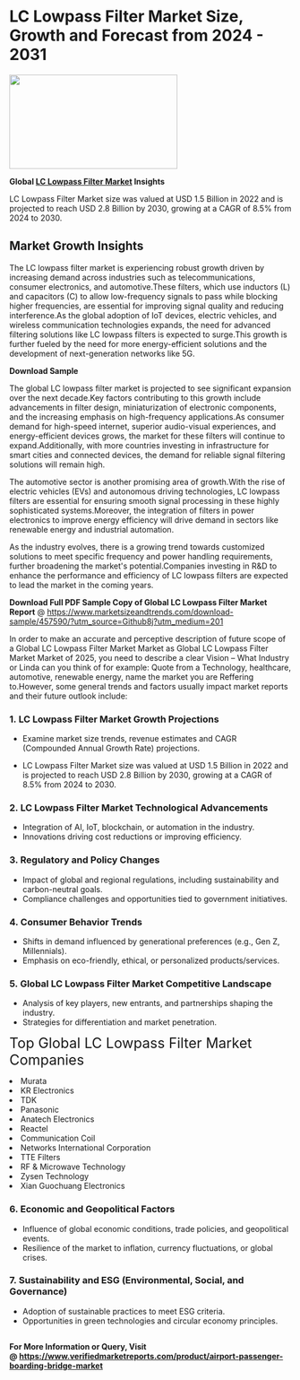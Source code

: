 <H1>LC Lowpass Filter Market Size, Growth and Forecast from 2024 - 2031</H1><img class="aligncenter size-medium wp-image-584254" src="https://thirdeyenews.in/wp-content/uploads/2024/09/Global-Market-Research-300x168.jpeg" alt="" width="300" height="168" /><p><strong>Global&nbsp;<a href="https://www.marketsizeandtrends.com/download-sample/457590/?utm_source=Github8j?utm_medium=201">LC Lowpass Filter Market</a> Insights</strong></p><p>LC Lowpass Filter Market size was valued at USD 1.5 Billion in 2022 and is projected to reach USD 2.8 Billion by 2030, growing at a CAGR of 8.5% from 2024 to 2030.</p><p><h2>Market Growth Insights</h2> <p>The LC lowpass filter market is experiencing robust growth driven by increasing demand across industries such as telecommunications, consumer electronics, and automotive.These filters, which use inductors (L) and capacitors (C) to allow low-frequency signals to pass while blocking higher frequencies, are essential for improving signal quality and reducing interference.As the global adoption of IoT devices, electric vehicles, and wireless communication technologies expands, the need for advanced filtering solutions like LC lowpass filters is expected to surge.This growth is further fueled by the need for more energy-efficient solutions and the development of next-generation networks like 5G.</p> <p><strong>Download Sample</strong></p> <p>The global LC lowpass filter market is projected to see significant expansion over the next decade.Key factors contributing to this growth include advancements in filter design, miniaturization of electronic components, and the increasing emphasis on high-frequency applications.As consumer demand for high-speed internet, superior audio-visual experiences, and energy-efficient devices grows, the market for these filters will continue to expand.Additionally, with more countries investing in infrastructure for smart cities and connected devices, the demand for reliable signal filtering solutions will remain high.</p> <p>The automotive sector is another promising area of growth.With the rise of electric vehicles (EVs) and autonomous driving technologies, LC lowpass filters are essential for ensuring smooth signal processing in these highly sophisticated systems.Moreover, the integration of filters in power electronics to improve energy efficiency will drive demand in sectors like renewable energy and industrial automation.</p> <p>As the industry evolves, there is a growing trend towards customized solutions to meet specific frequency and power handling requirements, further broadening the market's potential.Companies investing in R&D to enhance the performance and efficiency of LC lowpass filters are expected to lead the market in the coming years.</p> <p><span class=""><strong>Download Full PDF Sample Copy of Global LC Lowpass Filter Market Report</strong> @ <a href="https://www.marketsizeandtrends.com/download-sample/457590/?utm_source=Github8j?utm_medium=201" target="_blank">https://www.marketsizeandtrends.com/download-sample/457590/?utm_source=Github8j?utm_medium=201</a></span></p><p>In order to make an accurate and perceptive description of future scope of a Global&nbsp;LC Lowpass Filter Market Market as Global&nbsp;LC Lowpass Filter Market Market of 2025, you need to describe a clear Vision &ndash; What Industry or Linda can you think of for example: Quote from a Technology, healthcare, automotive, renewable energy, name the market you are Reffering to.However, some general trends and factors usually impact market reports and their future outlook include:</p><h3>1.&nbsp;<strong>LC Lowpass Filter Market Growth Projections</strong></h3><ul><li>Examine market size trends, revenue estimates and CAGR (Compounded Annual Growth Rate) projections.</li><li><p>LC Lowpass Filter Market size was valued at USD 1.5 Billion in 2022 and is projected to reach USD 2.8 Billion by 2030, growing at a CAGR of 8.5% from 2024 to 2030.</p></li></ul><h3>2.&nbsp;<strong>LC Lowpass Filter Market Technological Advancements</strong></h3><ul><li>Integration of AI, IoT, blockchain, or automation in the industry.</li><li>Innovations driving cost reductions or improving efficiency.</li></ul><h3>3.&nbsp;<strong>Regulatory and Policy Changes</strong></h3><ul><li>Impact of global and regional regulations, including sustainability and carbon-neutral goals.</li><li>Compliance challenges and opportunities tied to government initiatives.</li></ul><h3>4.&nbsp;<strong>Consumer Behavior Trends</strong></h3><ul><li>Shifts in demand influenced by generational preferences (e.g., Gen Z, Millennials).</li><li>Emphasis on eco-friendly, ethical, or personalized products/services.</li></ul><h3>5.&nbsp;<strong>Global LC Lowpass Filter Market Competitive Landscape</strong></h3><ul><li>Analysis of key players, new entrants, and partnerships shaping the industry.</li><li>Strategies for differentiation and market penetration.</li></ul><p data-pm-slice="1 1 []"><span style="color: inherit; font-family: inherit; font-size: 25px;">Top Global LC Lowpass Filter Market Companies</span></p><div class="" data-test-id=""><p><li>Murata</li><li> KR Electronics</li><li> TDK</li><li> Panasonic</li><li> Anatech Electronics</li><li> Reactel</li><li> Communication Coil</li><li> Networks International Corporation</li><li> TTE Filters</li><li> RF & Microwave Technology</li><li> Zysen Technology</li><li> Xian Guochuang Electronics</li></p></div><h3>6.&nbsp;<strong>Economic and Geopolitical Factors</strong></h3><ul><li>Influence of global economic conditions, trade policies, and geopolitical events.</li><li>Resilience of the market to inflation, currency fluctuations, or global crises.</li></ul><h3>7.&nbsp;<strong>Sustainability and ESG (Environmental, Social, and Governance)</strong></h3><ul><li>Adoption of sustainable practices to meet ESG criteria.</li><li>Opportunities in green technologies and circular economy principles.</li></ul><h2><strong style="font-size: 14px;">For More Information or Query, Visit @&nbsp;</strong><a style="background-color: #ffffff; font-size: 14px;" href="https://www.marketsizeandtrends.com/report/lc-lowpass-filter-market/" target="_blank">https://www.verifiedmarketreports.com/product/airport-passenger-boarding-bridge-market</a></h2>